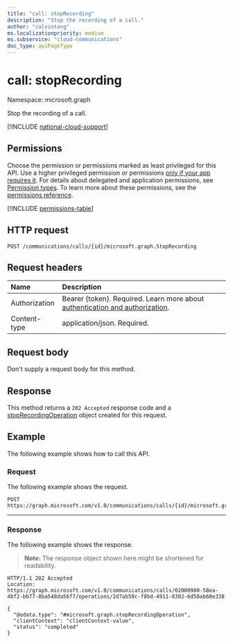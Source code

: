 ```yaml
---
title: "call: stopRecording"
description: "Stop the recording of a call."
author: "calvintang"
ms.localizationpriority: medium
ms.subservice: "cloud-communications"
doc_type: apiPageType
---
```


# call: stopRecording

Namespace: microsoft.graph

Stop the recording of a call.

[!INCLUDE [national-cloud-support](../../includes/global-us.md)]

## Permissions
Choose the permission or permissions marked as least privileged for this API. Use a higher privileged permission or permissions [only if your app requires it](/graph/permissions-overview#best-practices-for-using-microsoft-graph-permissions). For details about delegated and application permissions, see [Permission types](/graph/permissions-overview#permission-types). To learn more about these permissions, see the [permissions reference](/graph/permissions-reference).

<!-- { "blockType": "permissions", "name": "call_stoprecording" } -->
[!INCLUDE [permissions-table](../includes/permissions/call-stoprecording-permissions.md)]

## HTTP request
<!-- { "blockType": "ignored" } -->
```http
POST /communications/calls/{id}/microsoft.graph.StopRecording
```

## Request headers
| Name          | Description               |
|:--------------|:--------------------------|
|Authorization|Bearer {token}. Required. Learn more about [authentication and authorization](/graph/auth/auth-concepts).|
| Content-type | application/json. Required. |

## Request body
Don't supply a request body for this method.

## Response
This method returns a `202 Accepted` response code and a [stopRecordingOperation](../resources/stoprecordingoperation.md) object created for this request.

## Example
The following example shows how to call this API.

### Request
The following example shows the request.

<!-- {
  "blockType": "request",
  "name": "call-stopRecording"
}-->
```http
POST https://graph.microsoft.com/v1.0/communications/calls/{id}/microsoft.graph.StopRecording
```

---

### Response
The following example shows the response.

> **Note:** The response object shown here might be shortened for readability.

<!-- {
  "blockType": "response",
  "name": "call-stopRecording",
  "truncated": true,
  "@odata.type": "microsoft.graph.stopRecordingOperation"
} -->
```http
HTTP/1.1 202 Accepted
Location: https://graph.microsoft.com/v1.0/communications/calls/02000980-58ea-4bf2-bb77-8ba548da56f7/operations/2d7ab59c-f8bd-4911-8302-6d58ab60e338

{
  "@odata.type": "#microsoft.graph.stopRecordingOperation",
  "clientContext": "clientContext-value",
  "status": "completed"
}
```

<!-- uuid: 8fcb5dbc-d5aa-4681-8e31-b001d5168d79
2024-11-12 14:57:30 UTC -->
<!--
{
  "type": "#page.annotation",
  "description": "call: stopRecording",
  "keywords": "",
  "section": "documentation",
  "tocPath": "",
  "suppressions": [
  ]
}
-->
